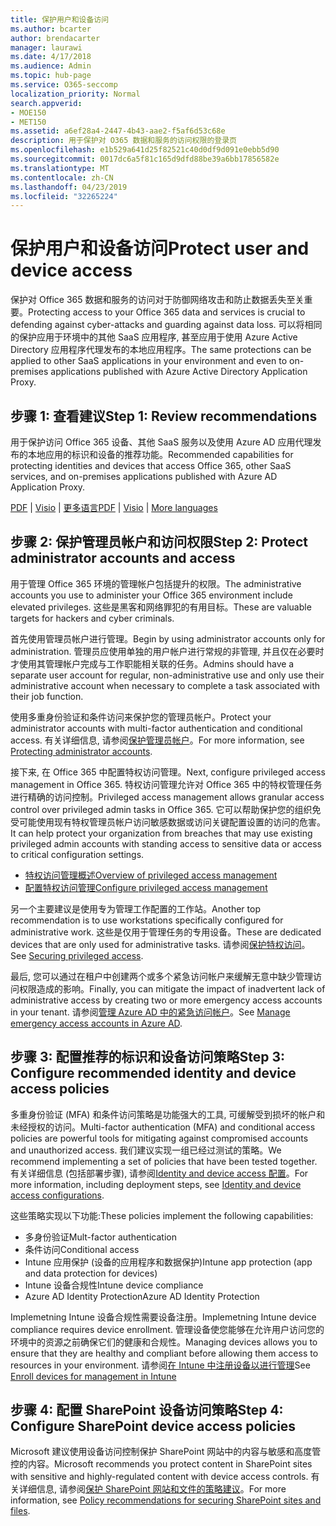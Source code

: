 ```yaml
---
title: 保护用户和设备访问
ms.author: bcarter
author: brendacarter
manager: laurawi
ms.date: 4/17/2018
ms.audience: Admin
ms.topic: hub-page
ms.service: O365-seccomp
localization_priority: Normal
search.appverid:
- MOE150
- MET150
ms.assetid: a6ef28a4-2447-4b43-aae2-f5af6d53c68e
description: 用于保护对 O365 数据和服务的访问权限的登录页
ms.openlocfilehash: e1b529a641d25f82521c40d0df9d091e0ebb5d90
ms.sourcegitcommit: 0017dc6a5f81c165d9dfd88be39a6bb17856582e
ms.translationtype: MT
ms.contentlocale: zh-CN
ms.lasthandoff: 04/23/2019
ms.locfileid: "32265224"
---
```

# <a name="protect-user-and-device-access"></a><span data-ttu-id="5ae14-103">保护用户和设备访问</span><span class="sxs-lookup"><span data-stu-id="5ae14-103">Protect user and device access</span></span>

<span data-ttu-id="5ae14-104">保护对 Office 365 数据和服务的访问对于防御网络攻击和防止数据丢失至关重要。</span><span class="sxs-lookup"><span data-stu-id="5ae14-104">Protecting access to your Office 365 data and services is crucial to defending against cyber-attacks and guarding against data loss.</span></span> <span data-ttu-id="5ae14-105">可以将相同的保护应用于环境中的其他 SaaS 应用程序, 甚至应用于使用 Azure Active Directory 应用程序代理发布的本地应用程序。</span><span class="sxs-lookup"><span data-stu-id="5ae14-105">The same protections can be applied to other SaaS applications in your environment and even to on-premises applications published with Azure Active Directory Application Proxy.</span></span>
  
## <a name="step-1-review-recommendations"></a><span data-ttu-id="5ae14-106">步骤 1: 查看建议</span><span class="sxs-lookup"><span data-stu-id="5ae14-106">Step 1: Review recommendations</span></span>

<span data-ttu-id="5ae14-107">用于保护访问 Office 365 设备、其他 SaaS 服务以及使用 Azure AD 应用代理发布的本地应用的标识和设备的推荐功能。</span><span class="sxs-lookup"><span data-stu-id="5ae14-107">Recommended capabilities for protecting identities and devices that access Office 365, other SaaS services, and on-premises applications published with Azure AD Application Proxy.</span></span>
  
<span data-ttu-id="5ae14-108">[PDF](https://go.microsoft.com/fwlink/p/?linkid=841656) | [Visio](https://go.microsoft.com/fwlink/p/?linkid=841657) | [更多语言](https://www.microsoft.com/download/details.aspx?id=55032)</span><span class="sxs-lookup"><span data-stu-id="5ae14-108">[PDF](https://go.microsoft.com/fwlink/p/?linkid=841656) | [Visio](https://go.microsoft.com/fwlink/p/?linkid=841657) | [More languages](https://www.microsoft.com/download/details.aspx?id=55032)</span></span>
  
## <a name="step-2-protect-administrator-accounts-and-access"></a><span data-ttu-id="5ae14-109">步骤 2: 保护管理员帐户和访问权限</span><span class="sxs-lookup"><span data-stu-id="5ae14-109">Step 2: Protect administrator accounts and access</span></span>
<span data-ttu-id="5ae14-110">用于管理 Office 365 环境的管理帐户包括提升的权限。</span><span class="sxs-lookup"><span data-stu-id="5ae14-110">The administrative accounts you use to administer your Office 365 environment include elevated privileges.</span></span> <span data-ttu-id="5ae14-111">这些是黑客和网络罪犯的有用目标。</span><span class="sxs-lookup"><span data-stu-id="5ae14-111">These are valuable targets for hackers and cyber criminals.</span></span> 

<span data-ttu-id="5ae14-112">首先使用管理员帐户进行管理。</span><span class="sxs-lookup"><span data-stu-id="5ae14-112">Begin by using administrator accounts only for administration.</span></span> <span data-ttu-id="5ae14-113">管理员应使用单独的用户帐户进行常规的非管理, 并且仅在必要时才使用其管理帐户完成与工作职能相关联的任务。</span><span class="sxs-lookup"><span data-stu-id="5ae14-113">Admins should have a separate user account for regular, non-administrative use and only use their administrative account when necessary to complete a task associated with their job function.</span></span>

<span data-ttu-id="5ae14-114">使用多重身份验证和条件访问来保护您的管理员帐户。</span><span class="sxs-lookup"><span data-stu-id="5ae14-114">Protect your administrator accounts with multi-factor authentication and conditional access.</span></span> <span data-ttu-id="5ae14-115">有关详细信息, 请参阅[保护管理员帐户](https://docs.microsoft.com/en-us/microsoft-365/enterprise/identity-access-prerequisites#protecting-administrator-accounts)。</span><span class="sxs-lookup"><span data-stu-id="5ae14-115">For more information, see [Protecting administrator accounts](https://docs.microsoft.com/en-us/microsoft-365/enterprise/identity-access-prerequisites#protecting-administrator-accounts).</span></span> 

<span data-ttu-id="5ae14-116">接下来, 在 Office 365 中配置特权访问管理。</span><span class="sxs-lookup"><span data-stu-id="5ae14-116">Next, configure privileged access management in Office 365.</span></span> <span data-ttu-id="5ae14-117">特权访问管理允许对 Office 365 中的特权管理任务进行精确的访问控制。</span><span class="sxs-lookup"><span data-stu-id="5ae14-117">Privileged access management allows granular access control over privileged admin tasks in Office 365.</span></span> <span data-ttu-id="5ae14-118">它可以帮助保护您的组织免受可能使用现有特权管理员帐户访问敏感数据或访问关键配置设置的访问的危害。</span><span class="sxs-lookup"><span data-stu-id="5ae14-118">It can help protect your organization from breaches that may use existing privileged admin accounts with standing access to sensitive data or access to critical configuration settings.</span></span>

- [<span data-ttu-id="5ae14-119">特权访问管理概述</span><span class="sxs-lookup"><span data-stu-id="5ae14-119">Overview of privileged access management</span></span>](privileged-access-management-overview.md)
- [<span data-ttu-id="5ae14-120">配置特权访问管理</span><span class="sxs-lookup"><span data-stu-id="5ae14-120">Configure privileged access management</span></span>](privileged-access-management-configuration.md)

<span data-ttu-id="5ae14-121">另一个主要建议是使用专为管理工作配置的工作站。</span><span class="sxs-lookup"><span data-stu-id="5ae14-121">Another top recommendation is to use workstations specifically configured for administrative work.</span></span> <span data-ttu-id="5ae14-122">这些是仅用于管理任务的专用设备。</span><span class="sxs-lookup"><span data-stu-id="5ae14-122">These are dedicated devices that are only used for administrative tasks.</span></span> <span data-ttu-id="5ae14-123">请参阅[保护特权访问](https://docs.microsoft.com/en-us/windows-server/identity/securing-privileged-access/securing-privileged-access)。</span><span class="sxs-lookup"><span data-stu-id="5ae14-123">See [Securing privileged access](https://docs.microsoft.com/en-us/windows-server/identity/securing-privileged-access/securing-privileged-access).</span></span>

<span data-ttu-id="5ae14-124">最后, 您可以通过在租户中创建两个或多个紧急访问帐户来缓解无意中缺少管理访问权限造成的影响。</span><span class="sxs-lookup"><span data-stu-id="5ae14-124">Finally, you can mitigate the impact of inadvertent lack of administrative access by creating two or more emergency access accounts in your tenant.</span></span> <span data-ttu-id="5ae14-125">请参阅[管理 Azure AD 中的紧急访问帐户](https://docs.microsoft.com/en-us/azure/active-directory/users-groups-roles/directory-emergency-access)。</span><span class="sxs-lookup"><span data-stu-id="5ae14-125">See [Manage emergency access accounts in Azure AD](https://docs.microsoft.com/en-us/azure/active-directory/users-groups-roles/directory-emergency-access).</span></span> 

## <a name="step-3-configure-recommended-identity-and-device-access-policies"></a><span data-ttu-id="5ae14-126">步骤 3: 配置推荐的标识和设备访问策略</span><span class="sxs-lookup"><span data-stu-id="5ae14-126">Step 3: Configure recommended identity and device access policies</span></span>
<span data-ttu-id="5ae14-127">多重身份验证 (MFA) 和条件访问策略是功能强大的工具, 可缓解受到损坏的帐户和未经授权的访问。</span><span class="sxs-lookup"><span data-stu-id="5ae14-127">Multi-factor authentication (MFA) and conditional access policies are powerful tools for mitigating against compromised accounts and unauthorized access.</span></span> <span data-ttu-id="5ae14-128">我们建议实现一组已经过测试的策略。</span><span class="sxs-lookup"><span data-stu-id="5ae14-128">We recommend implementing a set of policies that have been tested together.</span></span> <span data-ttu-id="5ae14-129">有关详细信息 (包括部署步骤), 请参阅[Identity and device access 配置](https://docs.microsoft.com/en-us/microsoft-365/enterprise/microsoft-365-policies-configurations)。</span><span class="sxs-lookup"><span data-stu-id="5ae14-129">For more information, including deployment steps, see [Identity and device access configurations](https://docs.microsoft.com/en-us/microsoft-365/enterprise/microsoft-365-policies-configurations).</span></span>

 <span data-ttu-id="5ae14-130">这些策略实现以下功能:</span><span class="sxs-lookup"><span data-stu-id="5ae14-130">These policies implement the following capabilities:</span></span>
- <span data-ttu-id="5ae14-131">多身份验证</span><span class="sxs-lookup"><span data-stu-id="5ae14-131">Mult-factor authentication</span></span>
- <span data-ttu-id="5ae14-132">条件访问</span><span class="sxs-lookup"><span data-stu-id="5ae14-132">Conditional access</span></span>
- <span data-ttu-id="5ae14-133">Intune 应用保护 (设备的应用程序和数据保护)</span><span class="sxs-lookup"><span data-stu-id="5ae14-133">Intune app protection (app and data protection for devices)</span></span>
- <span data-ttu-id="5ae14-134">Intune 设备合规性</span><span class="sxs-lookup"><span data-stu-id="5ae14-134">Intune device compliance</span></span>
- <span data-ttu-id="5ae14-135">Azure AD Identity Protection</span><span class="sxs-lookup"><span data-stu-id="5ae14-135">Azure AD Identity Protection</span></span>

<span data-ttu-id="5ae14-136">Implemetning Intune 设备合规性需要设备注册。</span><span class="sxs-lookup"><span data-stu-id="5ae14-136">Implemetning Intune device compliance requires device enrollment.</span></span> <span data-ttu-id="5ae14-137">管理设备使您能够在允许用户访问您的环境中的资源之前确保它们的健康和合规性。</span><span class="sxs-lookup"><span data-stu-id="5ae14-137">Managing devices allows you to ensure that they are healthy and compliant before allowing them access to resources in your environment.</span></span> <span data-ttu-id="5ae14-138">请参阅[在 Intune 中注册设备以进行管理](https://docs.microsoft.com/intune-classic/deploy-use/enroll-devices-in-microsoft-intune)</span><span class="sxs-lookup"><span data-stu-id="5ae14-138">See [Enroll devices for management in Intune](https://docs.microsoft.com/intune-classic/deploy-use/enroll-devices-in-microsoft-intune)</span></span>

## <a name="step-4-configure-sharepoint-device-access-policies"></a><span data-ttu-id="5ae14-139">步骤 4: 配置 SharePoint 设备访问策略</span><span class="sxs-lookup"><span data-stu-id="5ae14-139">Step 4: Configure SharePoint device access policies</span></span>

<span data-ttu-id="5ae14-140">Microsoft 建议使用设备访问控制保护 SharePoint 网站中的内容与敏感和高度管控的内容。</span><span class="sxs-lookup"><span data-stu-id="5ae14-140">Microsoft recommends you protect content in SharePoint sites with sensitive and highly-regulated content with device access controls.</span></span> <span data-ttu-id="5ae14-141">有关详细信息, 请参阅[保护 SharePoint 网站和文件的策略建议](https://docs.microsoft.com/en-us/microsoft-365/enterprise/sharepoint-file-access-policies)。</span><span class="sxs-lookup"><span data-stu-id="5ae14-141">For more information, see [Policy recommendations for securing SharePoint sites and files](https://docs.microsoft.com/en-us/microsoft-365/enterprise/sharepoint-file-access-policies).</span></span>



    

